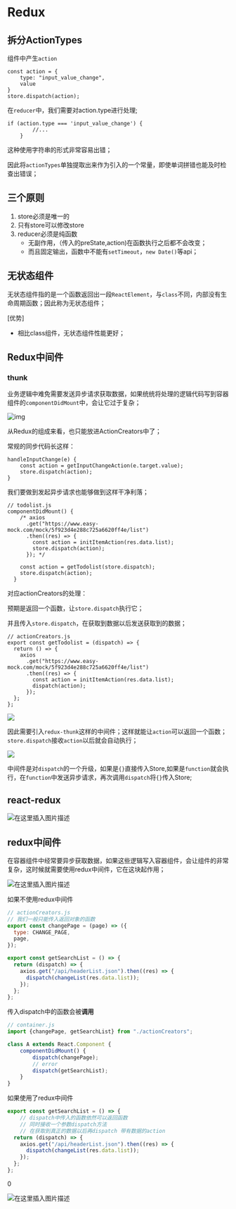 # Redux



## 拆分ActionTypes

组件中产生`action`

```react
const action = {
    type: "input_value_change",
    value
}
store.dispatch(action);
```

在`reducer`中，我们需要对action.type进行处理;

```react
if (action.type === 'input_value_change') {
        //...
    }
```

这种使用字符串的形式非常容易出错；

因此将`actionTypes`单独提取出来作为引入的一个常量，即使单词拼错也能及时检查出错误；



## 三个原则

1. store必须是唯一的
2. 只有store可以修改store
3. reducer必须是纯函数
   - 无副作用，（传入的preState,action)在函数执行之后都不会改变；
   - 而且固定输出，函数中不能有`setTimeout`，`new Date()`等api；



## 无状态组件

无状态组件指的是一个函数返回出一段`ReactElement`，与`class`不同，内部没有生命周期函数；因此称为无状态组件；

[优势]

- 相比class组件，无状态组件性能更好；



## Redux中间件

### thunk

业务逻辑中难免需要发送异步请求获取数据，如果统统将处理的逻辑代码写到容器组件的`componentDidMount`中，会让它过于复杂；

![img](https://pic4.zhimg.com/80/v2-9e7e7d6b492706746ba19845bd559963_1440w.jpg)

从Redux的组成来看，也只能放进ActionCreators中了；

常规的同步代码长这样：

```react
handleInputChange(e) {
    const action = getInputChangeAction(e.target.value);
    store.dispatch(action);
}
```

我们要做到发起异步请求也能够做到这样干净利落；

```react
// todolist.js	
componentDidMount() {
    /* axios
      .get("https://www.easy-mock.com/mock/5f923d4e288c725a6620ff4e/list")
      .then((res) => {
        const action = initItemAction(res.data.list);
        store.dispatch(action);
      }); */

    const action = getTodolist(store.dispatch);
    store.dispatch(action);
  }
```

对应actionCreators的处理：

预期是返回一个函数，让`store.dispatch`执行它；

并且传入`store.dispatch`，在获取到数据以后发送获取到的数据；

```react
// actionCreators.js
export const getTodolist = (dispatch) => {
  return () => {
    axios
      .get("https://www.easy-mock.com/mock/5f923d4e288c725a6620ff4e/list")
      .then((res) => {
        const action = initItemAction(res.data.list);
        dispatch(action);
      });
  };
};
```



![](https://p9-juejin.byteimg.com/tos-cn-i-k3u1fbpfcp/ec8a65f57897484fbb49d1daae4c818a~tplv-k3u1fbpfcp-watermark.image)



因此需要引入`redux-thunk`这样的中间件；这样就能让`action`可以返回一个函数；`store.dispatch`接收`action`以后就会自动执行；



![](https://p6-juejin.byteimg.com/tos-cn-i-k3u1fbpfcp/157d42604f8f4a508f640b6a3b3098c4~tplv-k3u1fbpfcp-watermark.image)

中间件是对`dispatch`的一个升级，如果是`{}`直接传入Store,如果是`function`就会执行，在`function`中发送异步请求，再次调用`dispatch`将`{}`传入Store;





## react-redux

![在这里插入图片描述](https://img-blog.csdnimg.cn/20201128114807174.png?x-oss-process=image/watermark,type_ZmFuZ3poZW5naGVpdGk,shadow_10,text_aHR0cHM6Ly9ibG9nLmNzZG4ubmV0L1pIZ29nb2dvaGE=,size_16,color_FFFFFF,t_70)





## redux中间件

在容器组件中经常要异步获取数据，如果这些逻辑写入容器组件，会让组件的非常复杂，这时候就需要使用redux中间件，它在这块起作用；

![在这里插入图片描述](https://img-blog.csdnimg.cn/20201129151051969.png?x-oss-process=image/watermark,type_ZmFuZ3poZW5naGVpdGk,shadow_10,text_aHR0cHM6Ly9ibG9nLmNzZG4ubmV0L1pIZ29nb2dvaGE=,size_16,color_FFFFFF,t_70)

如果不使用redux中间件

```js
// actionCreators.js
// 我们一般只能传入返回对象的函数
export const changePage = (page) => ({
  type: CHANGE_PAGE,
  page,
});

export const getSearchList = () => {
  return (dispatch) => {
    axios.get("/api/headerList.json").then((res) => {
      dispatch(changeList(res.data.list));
    });
  };
};
```

传入dispatch中的函数会被**调用**

```js
// container.js
import {changePage, getSearchList} from "./actionCreators";

class A extends React.Component {
    componentDidMount() {
        dispatch(changePage);
        // error 
        dispatch(getSearchList);
    }
}
```

如果使用了redux中间件

```js
export const getSearchList = () => {
    // dispatch中传入的函数依然可以返回函数
    // 同时接收一个参数dispatch方法
    // 在获取到真正的数据以后再dispatch 带有数据的action
  return (dispatch) => {
    axios.get("/api/headerList.json").then((res) => {
      dispatch(changeList(res.data.list));
    });
  };
};
```

0

![在这里插入图片描述](https://img-blog.csdnimg.cn/20201129152433585.png?x-oss-process=image/watermark,type_ZmFuZ3poZW5naGVpdGk,shadow_10,text_aHR0cHM6Ly9ibG9nLmNzZG4ubmV0L1pIZ29nb2dvaGE=,size_16,color_FFFFFF,t_70)